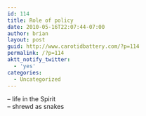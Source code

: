 ```yaml
---
id: 114
title: Role of policy
date: 2010-05-16T22:07:44-07:00
author: brian
layout: post
guid: http://www.carotidbattery.com/?p=114
permalink: /?p=114
aktt_notify_twitter:
  - 'yes'
categories:
  - Uncategorized
---
```

&#8211; life in the Spirit  
&#8211; shrewd as snakes